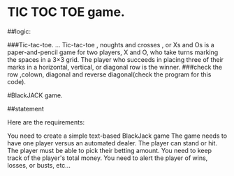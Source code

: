 # TIC TOC TOE game.
##logic:

###Tic-tac-toe. ... Tic-tac-toe , noughts and crosses , or Xs and Os is a paper-and-pencil game for two players, X and O, who take turns marking the spaces in a 3×3 grid. The player who succeeds in placing three of their marks in a horizontal, vertical, or diagonal row is the winner.
###check the row ,colown, diagonal and reverse diagonal(check the program for this code).

#BlackJACK game.

##statement

Here are the requirements:

You need to create a simple text-based BlackJack game
The game needs to have one player versus an automated dealer.
The player can stand or hit.
The player must be able to pick their betting amount.
You need to keep track of the player's total money.
You need to alert the player of wins, losses, or busts, etc...
